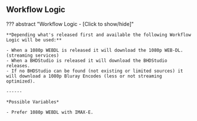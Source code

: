 ## Workflow Logic

??? abstract "Workflow Logic - [Click to show/hide]"

    **Depending what's released first and available the following Workflow Logic will be used:**

    - When a 1080p WEBDL is released it will download the 1080p WEB-DL. (streaming services)
    - When a BHDStudio is released it will download the BHDStudio releases.
    - If no BHDStudio can be found (not existing or limited sources) it will download a 1080p Bluray Encodes (less or not streaming optimized).

    ------

    *Possible Variables*

    - Prefer 1080p WEBDL with IMAX-E.
